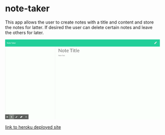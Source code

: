 # note-taker
This app allows the user to create notes with a title and content and store the notes for latter. If desired the user can delete certain notes and leave the others for later.

![gif of app use](./public/assets/images/Notetakergif.gif)

[link to heroku deployed site](https://powerful-wave-44678.herokuapp.com/)
